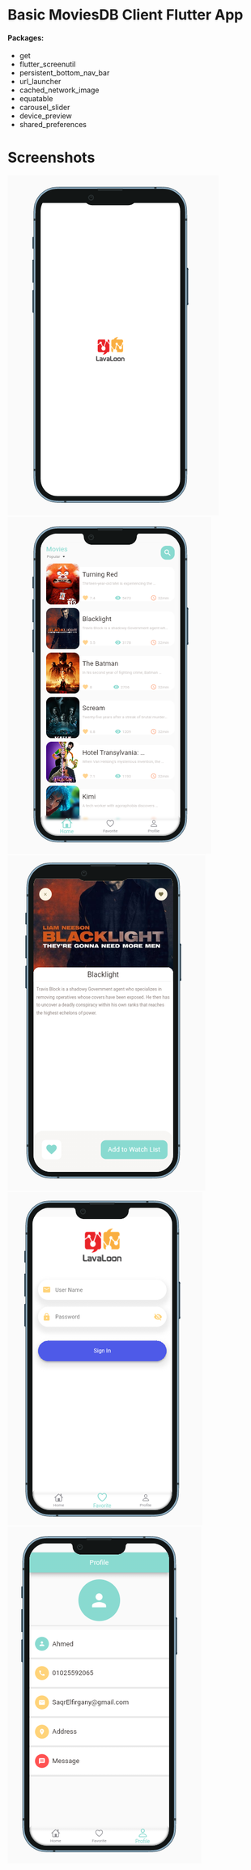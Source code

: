 # Basic MoviesDB Client Flutter App

#### Packages:
- get
- flutter_screenutil
- persistent_bottom_nav_bar
- url_launcher
- cached_network_image
- equatable
- carousel_slider
- device_preview
- shared_preferences
# Screenshots

![](Screenshot/0.png)
![](Screenshot/1.png)
![](Screenshot/2.png)
![](Screenshot/3.png)
![](Screenshot/4.png)